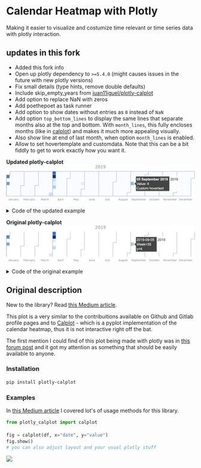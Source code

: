 # Calendar Heatmap with Plotly
Making it easier to visualize and costumize time relevant or time series data with plotly interaction.

## updates in this fork

- Added this fork info
- Open up plotly dependency to `>=5.4.0` (might causes issues in the future with new plotly versions)
- Fix small details (type hints, remove double defaults)
- Include skip_empty_years from [juan11iguel/plotly-calplot](https://github.com/juan11iguel/plotly-calplot)
- Add option to replace NaN with zeros
- Add poethepoet as task runner
- Add option to show dates without entries as `0` instead of `NaN`
- Add option `top_bottom_lines` to display the same lines that separate months also at the top and bottom. With `month_lines`, this fully encloses months (like in [calplot](https://calplot.readthedocs.io/en/latest/index.html)) and makes it much more appealing visually.
- Also show line at end of last month, when option `month_lines` is enabled.
- Allow to set hovertemplate and customdata. Note that this can be a bit fiddly to get to work exactly how you want it.

**Updated plotly-calplot**
<img src="https://github.com/giantmolecularcloud/plotly-calplot/blob/main/assets/images/example_updated.png?raw=true">

<details>
<summary>Code of the updated example</summary>

```python
from datetime import datetime
import pandas as pd
import numpy as np
from plotly_calplot import calplot

df = pd.DataFrame(
    [
        (datetime(2019, 1, 1), 3, "a new year"),
        (datetime(2019, 1, 1), 6, "same day"),
        (datetime(2019, 1, 3), 5, "a third day"),
        (datetime(2019, 3, 31), 2, "end of march"),
        (datetime(2019, 4, 1), 7, "start of april"),
        (datetime(2019, 4, 2), 9, "april continues"),
        (datetime(2019, 4, 3), 2, "another day in april"),
        (datetime(2019, 4, 4), 1, "and again in april"),
        (datetime(2019, 4, 5), 3, "still in april"),
        (datetime(2019, 5, 30), 1, "end of may"),
        (datetime(2019, 9, 5), 4, "Custom hovertext"),
    ],
    columns=["date", "value", "note"],
)

fig = calplot(
    df, 
    x="date",
    y="value",
    colorscale="blues",
    years_title=True,
    replace_nans_with_zeros=True,
    cmap_min=0,
    hovertemplate = "<b>%{customdata[0]|%d %B %Y}</b><br>Value: %{z}<br>%{customdata[3]}",
    customdata = np.stack((df.date.astype(str), df.value.astype(str), df.note.astype(str)), axis=-1),
)
```

</details>


**Original plotly-calplot**
<img src="https://github.com/giantmolecularcloud/plotly-calplot/blob/main/assets/images/example_original.png?raw=true">

<details>
<summary>Code of the original example</summary>

```python
from datetime import datetime
import pandas as pd
import numpy as np
from plotly_calplot import calplot

df = pd.DataFrame(
    [
        (datetime(2019, 1, 1), 3, "a new year"),
        (datetime(2019, 1, 1), 6, "same day"),
        (datetime(2019, 1, 3), 5, "a third day"),
        (datetime(2019, 3, 31), 2, "end of march"),
        (datetime(2019, 4, 1), 7, "start of april"),
        (datetime(2019, 4, 2), 9, "april continues"),
        (datetime(2019, 4, 3), 2, "another day in april"),
        (datetime(2019, 4, 4), 1, "and again in april"),
        (datetime(2019, 4, 5), 3, "still in april"),
        (datetime(2019, 5, 30), 1, "end of may"),
        (datetime(2019, 9, 5), 4, "Custom hovertext"),
    ],
    columns=["date", "value", "note"],
)

fig = calplot(
    df, 
    x="ds",
    y="value",
    colorscale="blues",
    years_title=True,
    replace_nans_with_zeros=False,
    top_bottom_lines=False,
)
```
</details>


## Original description

New to the library? Read [this Medium article](https://medium.com/@brunorosilva/5fc322125db7).

This plot is a very similar to the contribuitions available on Github and Gitlab profile pages and to [Calplot](https://github.com/tomkwok/calplot) - which is a pyplot implementation of the calendar heatmap, thus it is not interactive right off the bat.

The first mention I could find of this plot being made with plotly was in [this forum post](https://community.plotly.com/t/colored-calendar-heatmap-in-dash/10907/16) and it got my attention as something that should be easily available to anyone.

### Installation
``` bash
pip install plotly-calplot
```

### Examples

In [this Medium article](https://medium.com/@brunorosilva/5fc322125db7) I covered lot's of usage methods for this library.
``` python
from plotly_calplot import calplot

fig = calplot(df, x="date", y="value")
fig.show()
# you can also adjust layout and your usual plotly stuff
```

<img src="https://github.com/brunorosilva/plotly-calplot/blob/main/assets/images/example.png?raw=true">
